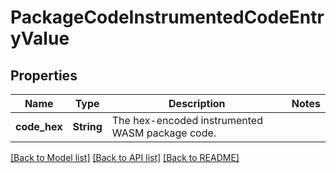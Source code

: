 # PackageCodeInstrumentedCodeEntryValue

## Properties

Name | Type | Description | Notes
------------ | ------------- | ------------- | -------------
**code_hex** | **String** | The hex-encoded instrumented WASM package code.  | 

[[Back to Model list]](../README.md#documentation-for-models) [[Back to API list]](../README.md#documentation-for-api-endpoints) [[Back to README]](../README.md)


